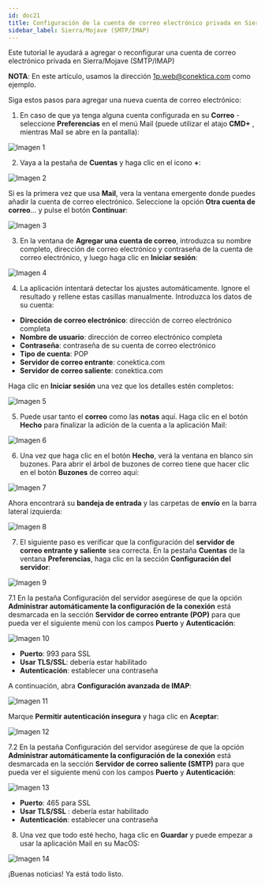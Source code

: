 ```yaml
---
id: doc21
title: Configuración de la cuenta de correo electrónico privada en Sierra/Mojave (SMTP/IMAP)
sidebar_label: Sierra/Mojave (SMTP/IMAP)
---
```

Este tutorial le ayudará a agregar o reconfigurar una cuenta de correo electrónico privada en Sierra/Mojave (SMTP/IMAP)

**NOTA**: En este artículo, usamos la dirección 1p.web@conektica.com como ejemplo. 

Siga estos pasos para agregar una nueva cuenta de correo electrónico: 

1. En caso de que ya tenga alguna cuenta configurada en su **Correo** - seleccione **Preferencias** en el menú Mail (puede utilizar el atajo **CMD+** , mientras Mail se abre en la pantalla): 

![Imagen 1]()

2. Vaya a la pestaña de **Cuentas** y haga clic en el icono **+**: 

![Imagen 2]()

Si es la primera vez que usa **Mail**, vera la ventana emergente donde puedes añadir la cuenta de correo electrónico. Seleccione la opción **Otra cuenta de correo**... y pulse el botón **Continuar**:

![Imagen 3]()

3. En la ventana de **Agregar una cuenta de correo**, introduzca su nombre completo, dirección de correo electrónico y contraseña de la cuenta de correo electrónico, y luego haga clic en **Iniciar sesión**: 

![Imagen 4]()

4. La aplicación intentará detectar los ajustes automáticamente. Ignore el resultado y rellene estas casillas manualmente. Introduzca los datos de su cuenta: 

- **Dirección de correo electrónico**: dirección de correo electrónico completa
- **Nombre de usuario**: dirección de correo electrónico completa
- **Contraseña**: contraseña de su cuenta de correo electrónico
- **Tipo de cuenta**: POP
- **Servidor de correo entrante**: conektica.com
- **Servidor de correo saliente**: conektica.com

Haga clic en **Iniciar sesión** una vez que los detalles estén completos: 

![Imagen 5]()

5. Puede usar tanto el **correo** como las **notas** aquí. Haga clic en el botón **Hecho** para finalizar la adición de la cuenta a la aplicación Mail: 

![Imagen 6]()

6. Una vez que haga clic en el botón **Hecho**, verá la ventana en blanco sin buzones. Para abrir el árbol de buzones de correo tiene que hacer clic en el botón **Buzones** de correo aquí: 

![Imagen 7]()

Ahora encontrará su **bandeja de entrada** y las carpetas de **envío** en la barra lateral izquierda: 

![Imagen 8]()

7. El siguiente paso es verificar que la configuración del **servidor de correo entrante y saliente** sea correcta. En la pestaña **Cuentas** de la ventana **Preferencias**, haga clic en la sección **Configuración del servidor**: 

![Imagen 9]()

7.1 En la pestaña Configuración del servidor asegúrese de que la opción **Administrar automáticamente la configuración de la conexión** está desmarcada en la sección **Servidor de correo entrante (POP)** para que pueda ver el siguiente menú con los campos **Puerto** y **Autenticación**:

![Imagen 10]()

- **Puerto**: 993 para SSL
- **Usar TLS/SSL**: debería estar habilitado
- **Autenticación**: establecer una contraseña

A continuación, abra **Configuración avanzada de IMAP**: 

![Imagen 11]()

Marque **Permitir autenticación insegura** y haga clic en **Aceptar**:

![Imagen 12]()

7.2 En la pestaña Configuración del servidor asegúrese de que la opción **Administrar automáticamente la configuración de la conexión** está desmarcada en la sección **Servidor de correo saliente (SMTP)** para que pueda ver el siguiente menú con los campos **Puerto** y **Autenticación**:

![Imagen 13]()

- **Puerto**: 465 para SSL 
- **Usar TLS/SSL** : debería estar habilitado
- **Autenticación**: establecer una contraseña

8. Una vez que todo esté hecho, haga clic en **Guardar** y puede empezar a usar la aplicación Mail en su MacOS: 

![Imagen 14]()

¡Buenas noticias! Ya está todo listo. 






